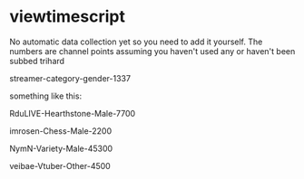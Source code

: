 # viewtimescript
No automatic data collection yet so you need to add it yourself. The numbers are channel points assuming you haven't used any or haven't been subbed trihard

streamer-category-gender-1337


something like this:



RduLIVE-Hearthstone-Male-7700

imrosen-Chess-Male-2200

NymN-Variety-Male-45300

veibae-Vtuber-Other-4500

